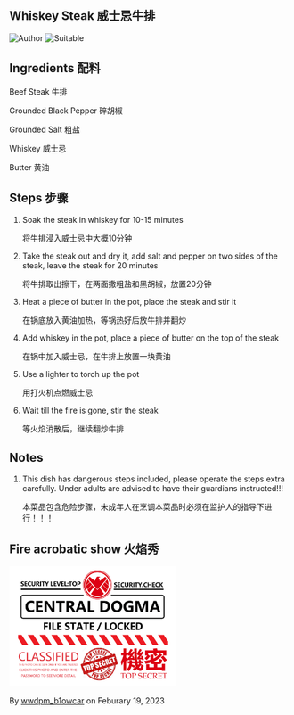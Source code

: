 ## Whiskey Steak 威士忌牛排

![Author](https://img.shields.io/badge/Author-wwdpm__b1owcar-blueviolet)
![Suitable](https://img.shields.io/badge/Suitable%20For-2--4%20People-brightgreen)

## Ingredients 配料

Beef Steak 牛排

Grounded Black Pepper 碎胡椒

Grounded Salt 粗盐

Whiskey 威士忌

Butter 黄油

## Steps 步骤

1. Soak the steak in whiskey for 10-15 minutes

    将牛排浸入威士忌中大概10分钟

2. Take the steak out and dry it, add salt and pepper on two sides of the steak, leave the steak for 20 minutes

    将牛排取出擦干，在两面撒粗盐和黑胡椒，放置20分钟

3. Heat a piece of butter in the pot, place the steak and stir it

    在锅底放入黄油加热，等锅热好后放牛排并翻炒

4. Add whiskey in the pot, place a piece of butter on the top of the steak

    在锅中加入威士忌，在牛排上放置一块黄油

5. Use a lighter to torch up the pot

    用打火机点燃威士忌

6. Wait till the fire is gone, stir the steak

    等火焰消散后，继续翻炒牛排

## Notes

1. This dish has dangerous steps included, please operate the steps extra carefully. Under adults are advised to have their guardians instructed!!!

    本菜品包含危险步骤，未成年人在烹调本菜品时必须在监护人的指导下进行！！！

## Fire acrobatic show 火焰秀

<div>
	<a href="https://badguys.xingzhouren.club/static/index.html?#/notify?pic=fire.gif"><img src="../../imgs/index/secret.png" style="width: 300px"/></a>
</div>

By [wwdpm_b1owcar](https://github.com/b1owcar) on Feburary 19, 2023
